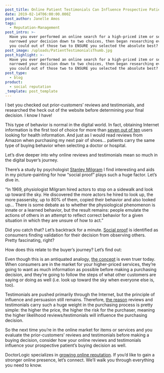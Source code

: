 ```yaml
---
post_title: Online Patient Testimonials Can Influence Prospective Patients
date: 2019-02-14T06:00:00.000Z
post_author: Janelle Amos
tags:
  - Reputation-Management
post_intro: >-
  Have you ever performed an online search for a high-priced item or service and
  narrowed your decision down to two choices, then began researching everything
  you could out of those two to ENSURE you selected the absolute best?
post_image: /uploads/PatientTestimonialsThumb.jpg
post_highlight: >-
  Have you ever performed an online search for a high-priced item or service and
  narrowed your decision down to two choices, then began researching everything
  you could out of those two to ENSURE you selected the absolute best?
post_type:
  - blog
product:
  - social reputation
_template: post_template
---
```


I bet you checked out prior-customers’ reviews and testimonials, and researched the heck out of the website before determining your final decision. I know I have!

This type of behavior is normal in the digital world. In fact, obtaining Internet information is the first tool of choice for more than [seven out of ten](https://www.healthcaresuccess.com/blog/doctor-marketing/online-doctor-reputation-can-make-break-patient-choices.html) users looking for health information. And just as I would read reviews from Amazon when purchasing my next pair of shoes… patients carry the same type of buying behavior when selecting a doctor or hospital.

Let’s dive deeper into why online reviews and testimonials mean so much in the digital buyer’s journey.

There’s a study by psychologist [Stanley Milgram](https://www.anecdote.com/2018/02/005-the-street-corner-experiment/) I find interesting and aids in my picture-painting for how “social proof” plays such a huge factor. Let’s dive in.

“In 1969, physiologist Milgram hired actors to stop on a sidewalk and look up toward the sky. He discovered the more actors he hired to look up, the more passersby, up to 80% of them, copied their behavior and also looked up… There is some debate as to whether the physiological phenomenon is innate or a learned behavior, but the result remains: people emulate the actions of others in an attempt to reflect correct behavior for a given situation in which they are unsure of how to act.”

Did you catch that? Let’s backtrack for a minute. [Social proof](https://www.healthcaresuccess.com/blog/doctor-marketing/online-doctor-reputation-can-make-break-patient-choices.html) is identified as consumers finding validation for their decision from observing others. Pretty fascinating, right?

How does this relate to the buyer’s journey? Let’s find out:

Even though this is an antiquated analogy, [the concept](https://minipakr.com/en/2017/why-product-reviews-matter/) is even truer today. When consumers are in the market for your higher-priced services, they’re going to want as much information as possible before making a purchasing decision, and they’re going to follow the steps of what other customers are saying or doing as well (i.e. look up toward the sky when everyone else is, too).

Testimonials are pushed primarily through the Internet, but the principle of influence and persuasion still remains. Therefore, [the reason](https://minipakr.com/en/2017/why-product-reviews-matter/) reviews and testimonials carry such a huge weight in the purchasing process is pretty simple: the higher the price, the higher the risk for the purchaser, meaning the higher likelihood reviews/testimonials will influence the purchasing decision.

So the next time you’re in the online market for items or services and you evaluate the prior-customers’ reviews and testimonials before making a buying decision, consider how your online reviews and testimonials influence your prospective patient’s buying decision as well.

DoctorLogic specializes in [growing online reputation](https://doctorlogic.com/features/reviews/). If you’d like to gain a stronger online presence, let’s connect. We’ll walk you through everything you need to know.

